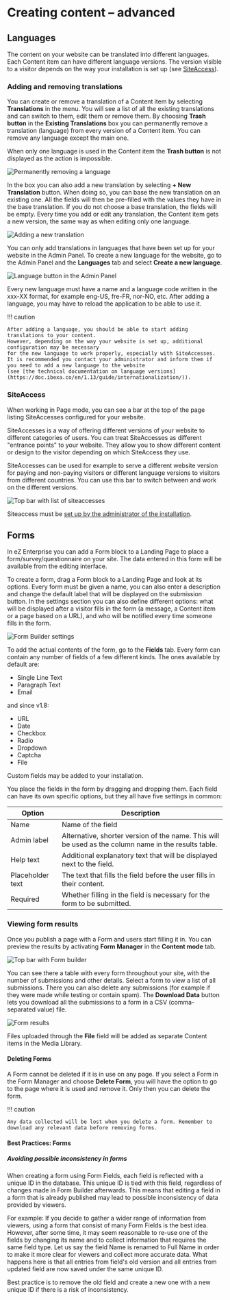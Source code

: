 # Creating content – advanced

## Languages

The content on your website can be translated into different languages. Each Content item can have different language versions.
The version visible to a visitor depends on the way your installation is set up (see [SiteAccess](#siteaccess)).

### Adding and removing translations

You can create or remove a translation of a Content item by selecting **Translations** in the menu. You will see a list of all the existing translations and can switch to them, edit them or remove them. By choosing **Trash button** in the **Existing Translations** box you can permanently remove a translation (language) from every version of a Content item. You can remove any language except the main one.

When only one language is used in the Content item the **Trash button** is not displayed as the action is impossible.

![Permanently removing a language](img/removing_language.png "Permanently removing a language")

In the box you can also add a new translation by selecting **+ New Translation** button. When doing so, you can base the new translation on an existing one.
All the fields will then be pre-filled with the values they have in the base translation.
If you do not choose a base translation, the fields will be empty. Every time you add or edit any translation,
the Content item gets a new version, the same way as when editing only one language.

![Adding a new translation](img/adding_translation.png "Adding a new translation")

You can only add translations in languages that have been set up for your website in the Admin Panel.
To create a new language for the website, go to the Admin Panel and the **Languages** tab and select **Create a new language**.

![Language button in the Admin Panel](img/admin_panel_language.png "Language button in the Admin Panel")

Every new language must have a name and a language code written in the xxx-XX format, for example eng-US, fre-FR, nor-NO, etc.
After adding a language, you may have to reload the application to be able to use it.

!!! caution

    After adding a language, you should be able to start adding translations to your content.
    However, depending on the way your website is set up, additional configuration may be necessary
    for the new language to work properly, especially with SiteAccesses.
    It is recommended you contact your administrator and inform them if you need to add a new language to the website
    (see [the technical documentation on language versions](https://doc.ibexa.co/en/1.13/guide/internationalization/)).

### SiteAccess

When working in Page mode, you can see a bar at the top of the page listing SiteAccesses configured for your website.

SiteAccesses is a way of offering different versions of your website to different categories of users.
You can treat SiteAccesses as different "entrance points" to your website. They allow you to show different content or design to the visitor depending on which SiteAccess they use.

SiteAccesses can be used for example to serve a different website version for paying and non-paying visitors
or different language versions to visitors from different countries.
You can use this bar to switch between and work on the different versions.

![Top bar with list of siteaccesses](img/siteaccess_bar.png "Top bar with list of SiteAccesses")

Siteaccess must be [set up by the administrator of the installation](https://doc.ezplatform.com/en/1.13/guide/siteaccess/).

## Forms

In eZ Enterprise you can add a Form block to a Landing Page to place a form/survey/questionnaire on your site.
The data entered in this form will be available from the editing interface.

To create a form, drag a Form block to a Landing Page and look at its options.
Every form must be given a name, you can also enter a description and change the default label that will be displayed on the submission button.
In the settings section you can also define different options:
what will be displayed after a visitor fills in the form (a message, a Content item or a page based on a URL),
and who will be notified every time someone fills in the form.

![Form Builder settings](img/form_settings.png "Form Builder settings")

To add the actual contents of the form, go to the **Fields** tab.
Every form can contain any number of fields of a few different kinds. The ones available by default are:

- Single Line Text
- Paragraph Text
- Email

and since v1.8:

- URL
- Date
- Checkbox
- Radio
- Dropdown
- Captcha
- File

Custom fields may be added to your installation.

You place the fields in the form by dragging and dropping them.
Each field can have its own specific options, but they all have five settings in common:

| Option           | Description                                                                                          |
|------------------|------------------------------------------------------------------------------------------------------|
| Name             | Name of the field                                                                                    |
| Admin label      | Alternative, shorter version of the name. This will be used as the column name in the results table. |
| Help text        | Additional explanatory text that will be displayed next to the field.                                |
| Placeholder text | The text that fills the field before the user fills in their content.                                |
| Required         | Whether filling in the field is necessary for the form to be submitted.                              |

### Viewing form results

Once you publish a page with a Form and users start filling it in.
You can preview the results by activating **Form Manager** in the **Content mode** tab.

![Top bar with Form builder](img/form_builder_in_menu.png "Top bar with Form builder")

You can see there a table with every form throughout your site, with the number of submissions and other details.
Select a form to view a list of all submissions. There you can also delete any submissions
(for example if they were made while testing or contain spam).
The **Download Data** button lets you download all the submissions to a form in a CSV (comma-separated value) file.

![Form results](img/form_results.png "Form results")

Files uploaded through the **File** field will be added as separate Content items in the Media Library.

#### Deleting Forms

A Form cannot be deleted if it is in use on any page. If you select a Form in the Form Manager and choose **Delete Form**,
you will have the option to go to the page where it is used and remove it. Only then you can delete the form.

!!! caution

    Any data collected will be lost when you delete a form. Remember to download any relevant data before removing forms.

#### Best Practices: Forms

##### Avoiding possible inconsistency in forms

When creating a form using Form Fields, each field is reflected with a unique ID in the database.
This unique ID is tied with this field, regardless of changes made in Form Builder afterwards.
This means that editing a field in a form that is already published may lead to possible inconsistency of data provided by viewers.

For example: If you decide to gather a wider range of information from viewers, using a form that consist of many Form Fields is the best idea.
However, after some time, it may seem reasonable to re-use one of the fields by changing its name
and to collect information that requires the same field type.
Let us say the field Name is renamed to Full Name in order to make it more clear for viewers and collect more accurate data.
What happens here is that all entries from field's old version and all entries from updated field are now saved under the same unique ID.

Best practice is to remove the old field and create a new one with a new unique ID if there is a risk of inconsistency.
